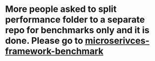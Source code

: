 
# More people asked to split performance folder to a separate repo for benchmarks only and it is done. Please  go to [microserivces-framework-benchmark](https://github.com/networknt/microservices-framework-benchmark)
